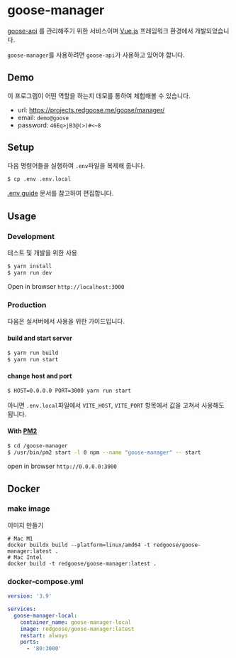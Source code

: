 # goose-manager

[goose-api](https://github.com/redgoose-dev/goose-api) 를 관리해주기 위한 서비스이며 [Vue.js](https://vuejs.org/) 프레임워크 환경에서 개발되었습니다.

`goose-manager`를 사용하려면 `goose-api`가 사용하고 있어야 합니다.


## Demo

이 프로그램이 어떤 역할을 하는지 데모를 통하여 체험해볼 수 있습니다.

- url: https://projects.redgoose.me/goose/manager/
- email: `demo@goose`
- password: `46Eq>jB3@(>)#<~8`


## Setup

다음 명령어들을 실행하여 `.env`파일을 복제해 줍니다.

```bash
$ cp .env .env.local
```

[.env guide](https://github.com/redgoose-dev/goose-manager/wiki/.env-guide) 문서를 참고하여 편집합니다.


## Usage

### Development

테스트 및 개발을 위한 사용

```bash
$ yarn install
$ yarn run dev
```

Open in browser `http://localhost:3000`

### Production

다음은 실서버에서 사용을 위한 가이드입니다.

#### build and start server

```bash
$ yarn run build
$ yarn run start
```

#### change host and port

```bash
$ HOST=0.0.0.0 PORT=3000 yarn run start
```

아니면 `.env.local`파일에서 `VITE_HOST`, `VITE_PORT` 항목에서 값을 고쳐서 사용해도 됩니다.

#### With [PM2](http://pm2.keymetrics.io)

```bash
$ cd /goose-manager
$ /usr/bin/pm2 start -l 0 npm --name "goose-manager" -- start
```

open in browser `http://0.0.0.0:3000`


## Docker

### make image

이미지 만들기

```shell
# Mac M1
docker buildx build --platform=linux/amd64 -t redgoose/goose-manager:latest .
# Mac Intel
docker build -t redgoose/goose-manager:latest .
```

### docker-compose.yml

```yaml
version: '3.9'

services:
  goose-manager-local:
    container_name: goose-manager-local
    image: redgoose/goose-manager:latest
    restart: always
    ports:
      - '80:3000'
```
